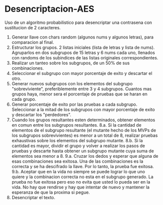 # Desencriptacion-AES
Uso de un algoritmo probabilistico para desencriptar una contrasena con sustitucion de 2 caracteres.
1. Generar llave con chars random (algunos nums y algunos letras), para comparacion al final.
2. Estructurar los grupos. 2 listas iniciales (lista de letras y lista de nums). Agruparlos en dos subgrupos de 15 letras y 6 nums cada uno, llenados con randoms de los subindices de las listas originales correspondientes.
3. Realizar un tanteo sobre los subgrupos, de un 50% de sus combinaciones.
4. Seleccionar el subgrupo con mayor porcentaje de exito y descartar el otro.
5. Generar nuevos subgrupos con los elementos del subgrupo "sobreviviente", preferiblemente entre 3 y 4 subgrupos. Cuantos mas grupos haya, menor sera el porcentaje de pruebas que se haran en cada grupo.
6. Generar porcentaje de exito por las pruebas a cada subgrupo. Seleccionar a la mitad de los subgrupos con mayor porcentaje de exito y descartar los "perdedores".
7. Cuando los grupos resultantes esten determinados, obtener elementos en comun entre los subgrupos resultantes.
8.a. Si la cantidad de elementos de el subgrupo resultante (el mutante hecho de los MVPs de los subgrupos sobrevivientes) es menor a un total de 8, realizar pruebas exhaustivas sobre los elementos del subgrupo mutante.
8.b. Si la cantidad es mayor, dividir el grupo y volver a realizar los pasos de pruebas y descarte hasta obtener un subgrupo mutante cuya suma de elementos sea menor a 8.
9.a. Cruzar los dedos y esperar que alguna de esas combinaciones sea exitosa. Una de las combinaciones es la correcta y se ha descifrado la llave. Por lo tanto, la prueba fue exitosa.
9.b. Aceptar que en la vida no siempre se puede lograr lo que uno quiere y la combinacion correcta no esta en el subgrupo generado. La prueba no fue exitosa pero eso no evita que usted lo pueda ser en la vida. No hay que rendirse y hay que intentar de nuevo y mantener la esperanza de que la proxima si pegue. 
10. Desencriptar el texto.

